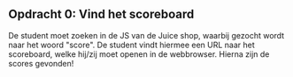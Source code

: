 ## Opdracht 0: Vind het scoreboard
De student moet zoeken in de JS van de Juice shop, waarbij gezocht wordt naar het woord "score". De student vindt hiermee een URL naar het scoreboard, welke hij/zij moet openen in de webbrowser. Hierna zijn de scores gevonden!
